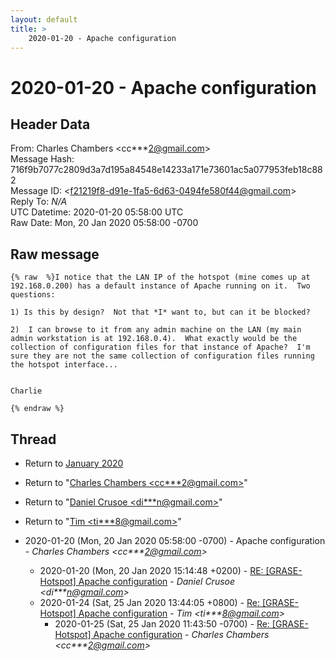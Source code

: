 ```yaml
---
layout: default
title: >
    2020-01-20 - Apache configuration
---
```


# 2020-01-20 - Apache configuration

## Header Data

From: Charles Chambers \<cc***2@gmail.com\><br>
Message Hash: 716f9b7077c2809d3a7d195a84548e14233a171e73601ac5a077953feb18c882<br>
Message ID: \<f21219f8-d91e-1fa5-6d63-0494fe580f44@gmail.com\><br>
Reply To: _N/A_<br>
UTC Datetime: 2020-01-20 05:58:00 UTC<br>
Raw Date: Mon, 20 Jan 2020 05:58:00 -0700<br>

## Raw message

```
{% raw  %}I notice that the LAN IP of the hotspot (mine comes up at 192.168.0.200) has a default instance of Apache running on it.  Two questions:

1) Is this by design?  Not that *I* want to, but can it be blocked?

2)  I can browse to it from any admin machine on the LAN (my main admin workstation is at 192.168.0.4).  What exactly would be the collection of configuration files for that instance of Apache?  I'm sure they are not the same collection of configuration files running the hotspot interface...


Charlie

{% endraw %}
```

## Thread

+ Return to [January 2020](/archive/2020/01)

+ Return to "[Charles Chambers <cc***2<span>@</span>gmail.com>](/authors/cc___2_at_gmail_com)"
+ Return to "[Daniel Crusoe <di***n<span>@</span>gmail.com>](/authors/di___n_at_gmail_com)"
+ Return to "[Tim <ti***8<span>@</span>gmail.com>](/authors/ti___8_at_gmail_com)"

+ 2020-01-20 (Mon, 20 Jan 2020 05:58:00 -0700) - Apache configuration - _Charles Chambers \<cc***2@gmail.com\>_
  + 2020-01-20 (Mon, 20 Jan 2020 15:14:48 +0200) - [RE: [GRASE-Hotspot] Apache configuration](/archive/2020/01/e7f3f407fa23994341653332b23764cd28cd0026427184167c56afac591c7642) - _Daniel Crusoe \<di***n@gmail.com\>_
  + 2020-01-24 (Sat, 25 Jan 2020 13:44:05 +0800) - [Re: [GRASE-Hotspot] Apache configuration](/archive/2020/01/dda3d7c211267592159b09ca1a0f347dc783d7a3df174d43be76f950c0339465) - _Tim \<ti***8@gmail.com\>_
    + 2020-01-25 (Sat, 25 Jan 2020 11:43:50 -0700) - [Re: [GRASE-Hotspot] Apache configuration](/archive/2020/01/c558c670299ccae3faca4af1c072b8a1ad6c2dbbe817d24945652ea57f0d5fa1) - _Charles Chambers \<cc***2@gmail.com\>_

